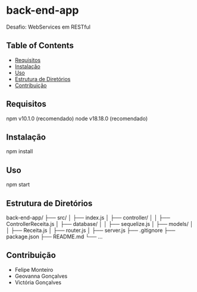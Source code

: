 # back-end-app
Desafio: WebServices em RESTful

## Table of Contents
- [Requisitos](#requisitos)
- [Instalação](#instalação)
- [Uso](#uso)
- [Estrutura de Diretórios](#estrutura-de-diretórios)
- [Contribuição](#contribuição)

## Requisitos
npm v10.1.0 (recomendado)
node v18.18.0 (recomendado)

## Instalação
npm install

## Uso
npm start 

## Estrutura de Diretórios
back-end-app/
  ├── src/
  │   ├── index.js
  │   ├── controller/
  │   │   ├── ControllerReceita.js
  │   ├── database/
  │   │   ├── sequelize.js
  │   ├── models/
  │   │   ├── Receita.js
  │   ├── router.js
  │   ├── server.js
  ├── .gitignore
  ├── package.json
  ├── README.md
  └── ...

## Contribuição
- Felipe Monteiro
- Geovanna Gonçalves
- Victória Gonçalves
